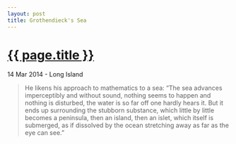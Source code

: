 ```yaml
---
layout: post
title: Grothendieck's Sea 
---
```


<a href="http://www.ams.org/notices/200410/fea-grothendieck-part2.pdf" target="_blank">{{ page.title }}</a>
================

<p class="meta">14 Mar 2014 - Long Island</p>

> He likens his approach to mathematics to a sea: “The sea advances imperceptibly and without sound, nothing seems to happen and nothing is disturbed, the water is so far off one hardly hears it. But it ends up surrounding the stubborn substance, which little by little becomes a peninsula, then an island, then an islet, which itself is submerged, as if dissolved by the ocean stretching away as far as the eye can see.” 
